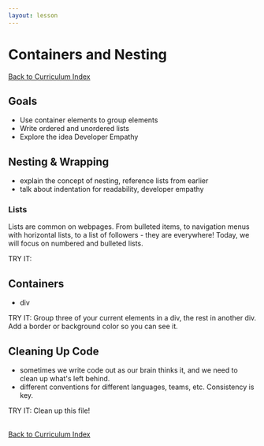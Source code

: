 ```yaml
---
layout: lesson
---
```


# Containers and Nesting

<a href="../">Back to Curriculum Index</a>

## Goals

- Use container elements to group elements
- Write ordered and unordered lists
- Explore the idea Developer Empathy

## Nesting & Wrapping

- explain the concept of nesting, reference lists from earlier
- talk about indentation for readability, developer empathy

### Lists

Lists are common on webpages. From bulleted items, to navigation menus with horizontal lists, to a list of followers - they are everywhere! Today, we will focus on numbered and bulleted lists.

TRY IT:

## Containers

- div

TRY IT: Group three of your current elements in a div, the rest in another div. Add a border or background color so you can see it.

## Cleaning Up Code

- sometimes we write code out as our brain thinks it, and we need to clean up what's left behind.
- different conventions for different languages, teams, etc. Consistency is key.

TRY IT: Clean up this file!


<br>
<a href="../">Back to Curriculum Index</a>
